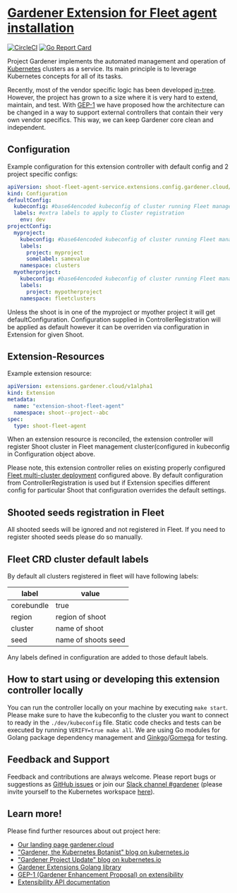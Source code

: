 # [Gardener Extension for Fleet agent installation](https://gardener.cloud)



[![CircleCI](https://circleci.com/gh/javamachr/gardener-extension-shoot-fleet-agent.svg?style=shield)](https://circleci.com/gh/javamachr/gardener-extension-shoot-fleet-agent)
[![Go Report Card](https://goreportcard.com/badge/github.com/ysoftdevs/gardener-extension-shoot-fleet-agent)](https://goreportcard.com/report/github.com/ysoftdevs/gardener-extension-shoot-fleet-agent)

Project Gardener implements the automated management and operation of [Kubernetes](https://kubernetes.io/) clusters as a service. Its main principle is to leverage Kubernetes concepts for all of its tasks.

Recently, most of the vendor specific logic has been developed [in-tree](https://github.com/gardener/gardener). However, the project has grown to a size where it is very hard to extend, maintain, and test. With [GEP-1](https://github.com/gardener/gardener/blob/master/docs/proposals/01-extensibility.md) we have proposed how the architecture can be changed in a way to support external controllers that contain their very own vendor specifics. This way, we can keep Gardener core clean and independent.

## Configuration

Example configuration for this extension controller with default config and 2 project specific configs:

```yaml
apiVersion: shoot-fleet-agent-service.extensions.config.gardener.cloud/v1alpha1
kind: Configuration
defaultConfig:
  kubeconfig: #base64encoded kubeconfig of cluster running Fleet manager
  labels: #extra labels to apply to Cluster registration
    env: dev
projectConfig:  
  myproject:
    kubeconfig: #base64encoded kubeconfig of cluster running Fleet manager
    labels: 
      project: myproject
      somelabel: samevalue
    namespace: clusters
  myotherproject:
    kubeconfig: #base64encoded kubeconfig of cluster running Fleet manager
    labels: 
      project: mypotherproject
    namespace: fleetclusters
```
Unless the shoot is in one of the myproject or myother project it will get defaultConfiguration.
Configuration supplied in ControllerRegistration will be applied as default however it can be overriden via configuration in Extension for given Shoot.
## Extension-Resources

Example extension resource:

```yaml
apiVersion: extensions.gardener.cloud/v1alpha1
kind: Extension
metadata:
  name: "extension-shoot-fleet-agent"
  namespace: shoot--project--abc
spec:
  type: shoot-fleet-agent
```

When an extension resource is reconciled, the extension controller will register Shoot cluster in Fleet management cluster(configured in kubeconfig in Configuration object above.

Please note, this extension controller relies on existing properly configured [Fleet multi-cluster deployment](https://fleet.rancher.io/multi-cluster-install/) configured above.
By default configuration from ControllerRegistration is used but if Extension specifies different config for particular Shoot that configuration overrides the default settings.

## Shooted seeds registration in Fleet
All shooted seeds will be ignored and not registered in Fleet. If you need to register shooted seeds please do so manually.

## Fleet CRD cluster default labels
By default all clusters registered in fleet will have following labels:

|label|value|
|---|---|
|corebundle|true|
|region| region of shoot |
|cluster| name of shoot|
|seed|name of shoots seed|

Any labels defined in configuration are added to those default labels.

## How to start using or developing this extension controller locally

You can run the controller locally on your machine by executing `make start`. Please make sure to have the kubeconfig to the cluster you want to connect to ready in the `./dev/kubeconfig` file.
Static code checks and tests can be executed by running `VERIFY=true make all`. We are using Go modules for Golang package dependency management and [Ginkgo](https://github.com/onsi/ginkgo)/[Gomega](https://github.com/onsi/gomega) for testing.

## Feedback and Support

Feedback and contributions are always welcome. Please report bugs or suggestions as [GitHub issues](https://github.com/ysoftdevs/gardener-extension-shoot-fleet-agent/issues) or join our [Slack channel #gardener](https://kubernetes.slack.com/messages/gardener) (please invite yourself to the Kubernetes workspace [here](http://slack.k8s.io)).

## Learn more!

Please find further resources about out project here:

* [Our landing page gardener.cloud](https://gardener.cloud/)
* ["Gardener, the Kubernetes Botanist" blog on kubernetes.io](https://kubernetes.io/blog/2018/05/17/gardener/)
* ["Gardener Project Update" blog on kubernetes.io](https://kubernetes.io/blog/2019/12/02/gardener-project-update/)
* [Gardener Extensions Golang library](https://godoc.org/github.com/gardener/gardener/extensions/pkg)
* [GEP-1 (Gardener Enhancement Proposal) on extensibility](https://github.com/gardener/gardener/blob/master/docs/proposals/01-extensibility.md)
* [Extensibility API documentation](https://github.com/gardener/gardener/tree/master/docs/extensions)
